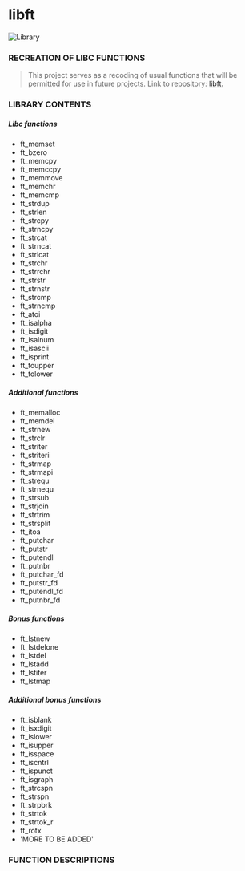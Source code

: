 # **libft**

![Library](https://images.unsplash.com/photo-1533285860212-c85e7140a408?ixlib=rb-1.2.1&auto=format&fit=crop&w=1472&q=80)

### RECREATION OF LIBC FUNCTIONS
> This project serves as a recoding of usual functions that will be permitted for use in future projects.
> Link to repository: [libft.](https://github.com/BCMarks/libft)

### LIBRARY CONTENTS

##### Libc functions
* ft\_memset
* ft\_bzero
* ft\_memcpy
* ft\_memccpy
* ft\_memmove
* ft\_memchr
* ft\_memcmp
* ft\_strdup
* ft\_strlen
* ft\_strcpy
* ft\_strncpy
* ft\_strcat
* ft\_strncat
* ft\_strlcat
* ft\_strchr
* ft\_strrchr
* ft\_strstr
* ft\_strnstr
* ft\_strcmp
* ft\_strncmp
* ft\_atoi
* ft\_isalpha
* ft\_isdigit
* ft\_isalnum
* ft\_isascii
* ft\_isprint
* ft\_toupper
* ft\_tolower

##### Additional functions
* ft\_memalloc
* ft\_memdel
* ft\_strnew
* ft\_strclr
* ft\_striter
* ft\_striteri
* ft\_strmap
* ft\_strmapi
* ft\_strequ
* ft\_strnequ
* ft\_strsub
* ft\_strjoin
* ft\_strtrim
* ft\_strsplit
* ft\_itoa
* ft\_putchar
* ft\_putstr
* ft\_putendl
* ft\_putnbr
* ft\_putchar\_fd
* ft\_putstr\_fd
* ft\_putendl\_fd
* ft\_putnbr\_fd

##### Bonus functions
* ft\_lstnew
* ft\_lstdelone
* ft\_lstdel
* ft\_lstadd
* ft\_lstiter
* ft\_lstmap

##### Additional bonus functions
* ft\_isblank
* ft\_isxdigit
* ft\_islower
* ft\_isupper
* ft\_isspace
* ft\_iscntrl
* ft\_ispunct
* ft\_isgraph
* ft\_strcspn
* ft\_strspn
* ft\_strpbrk
* ft\_strtok
* ft\_strtok\_r
* ft\_rotx
* 'MORE TO BE ADDED'

### FUNCTION DESCRIPTIONS
